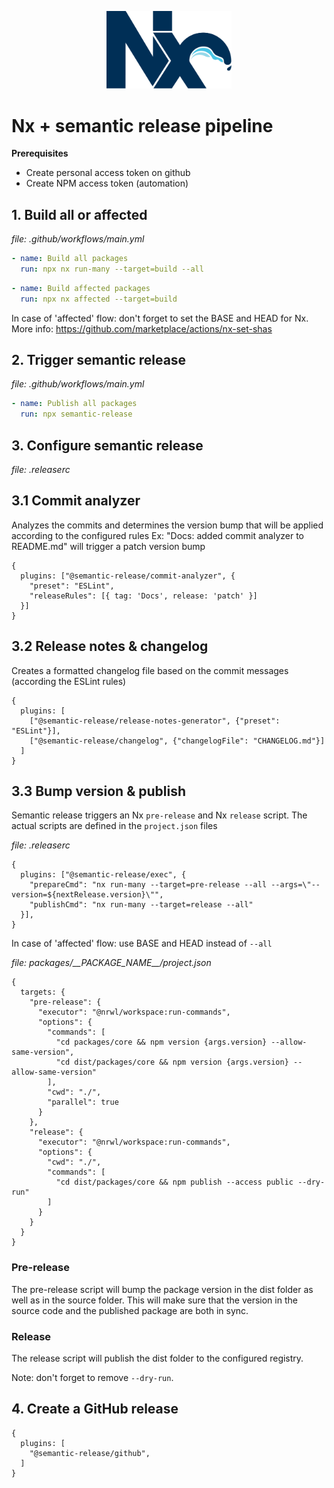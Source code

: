 <p style="text-align: center;"><img src="https://raw.githubusercontent.com/cwouter/nx-semantic-release/main/assets/nx.png" 
width="200" alt="Nx - Smart, Fast and Extensible Build System"></p>

# Nx + semantic release pipeline

**Prerequisites**
- Create personal access token on github
- Create NPM access token (automation)

## 1. Build all or affected
_file: .github/workflows/main.yml_

```yaml
- name: Build all packages
  run: npx nx run-many --target=build --all
```

```yaml
- name: Build affected packages
  run: npx nx affected --target=build
```

In case of 'affected' flow: don't forget to set the BASE and HEAD for Nx.
More info: https://github.com/marketplace/actions/nx-set-shas

## 2. Trigger semantic release
_file: .github/workflows/main.yml_

```yaml
- name: Publish all packages
  run: npx semantic-release
```

## 3. Configure semantic release
_file: .releaserc_

## 3.1 Commit analyzer
Analyzes the commits and determines the version bump that will be applied according to the configured rules
Ex: "Docs: added commit analyzer to README.md" will trigger a patch version bump

```json5
{
  plugins: ["@semantic-release/commit-analyzer", {
    "preset": "ESLint",
    "releaseRules": [{ tag: 'Docs', release: 'patch' }]
  }]
}
```

## 3.2 Release notes & changelog
Creates a formatted changelog file based on the commit messages (according the ESLint rules)


```json5
{
  plugins: [
    ["@semantic-release/release-notes-generator", {"preset": "ESLint"}],
    ["@semantic-release/changelog", {"changelogFile": "CHANGELOG.md"}]
  ]
}
```

## 3.3 Bump version & publish 
Semantic release triggers an Nx `pre-release` and Nx `release` script. The actual scripts are defined in the `project.json` files 

_file: .releaserc_

```json5
{
  plugins: ["@semantic-release/exec", {
    "prepareCmd": "nx run-many --target=pre-release --all --args=\"--version=${nextRelease.version}\"",
    "publishCmd": "nx run-many --target=release --all"
  }],
}
```

In case of 'affected' flow: use BASE and HEAD instead of `--all`

_file: packages/\_\_PACKAGE_NAME\_\_/project.json_

```json5
{
  targets: {
    "pre-release": {
      "executor": "@nrwl/workspace:run-commands",
      "options": {
        "commands": [
          "cd packages/core && npm version {args.version} --allow-same-version",
          "cd dist/packages/core && npm version {args.version} --allow-same-version"
        ],
        "cwd": "./",
        "parallel": true
      }
    },
    "release": {
      "executor": "@nrwl/workspace:run-commands",
      "options": {
        "cwd": "./",
        "commands": [
          "cd dist/packages/core && npm publish --access public --dry-run"
        ]
      }
    }
  }
}
```

### Pre-release

The pre-release script will bump the package version in the dist folder as well as in the source folder.
This will make sure that the version in the source code and the published package are both in sync.

### Release

The release script will publish the dist folder to the configured registry.

Note: don't forget to remove `--dry-run`.

## 4. Create a GitHub release

```json5
{
  plugins: [
    "@semantic-release/github",
  ]
}
```

